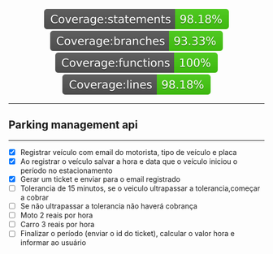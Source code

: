 <p align="center">	
<img src="./badges/badge-statements.svg">	
<img src="./badges/badge-branches.svg">	
<img src="./badges/badge-functions.svg">	
<img src="./badges/badge-lines.svg">	
</p>

---	
## Parking management api
---

- [x] Registrar veículo com email do motorista, tipo de veículo e placa
- [x] Ao registrar o veículo salvar a hora e data que o veículo iniciou o período no estacionamento
- [x] Gerar um ticket e enviar para o email registrado
- [ ] Tolerancia de 15 minutos, se o veiculo ultrapassar a tolerancia,começar a cobrar
- [ ] Se não ultrapassar a tolerancia não haverá cobrança
- [ ] Moto 2 reais por hora
- [ ] Carro 3 reais por hora
- [ ] Finalizar o período (enviar o id do ticket), calcular o valor hora e informar ao usuário
